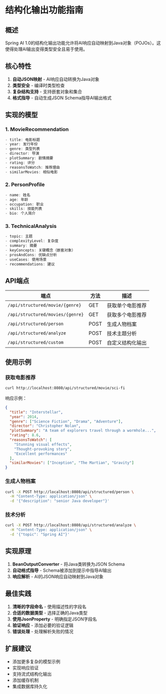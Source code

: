 # 结构化输出功能指南

## 概述

Spring AI 1.0的结构化输出功能允许将AI响应自动映射到Java对象（POJOs）。这使得处理AI输出变得类型安全且易于使用。

## 核心特性

1. **自动JSON映射** - AI响应自动转换为Java对象
2. **类型安全** - 编译时类型检查
3. **复杂结构支持** - 支持嵌套对象和集合
4. **格式指导** - 自动生成JSON Schema指导AI输出格式

## 实现的模型

### 1. MovieRecommendation
```java
- title: 电影标题
- year: 发行年份
- genre: 类型列表
- director: 导演
- plotSummary: 剧情摘要
- rating: 评分
- reasonsToWatch: 推荐理由
- similarMovies: 相似电影
```

### 2. PersonProfile
```java
- name: 姓名
- age: 年龄
- occupation: 职业
- skills: 技能列表
- bio: 个人简介
```

### 3. TechnicalAnalysis
```java
- topic: 主题
- complexityLevel: 复杂度
- summary: 摘要
- keyConcepts: 关键概念（嵌套对象）
- prosAndCons: 优缺点分析
- useCases: 使用场景
- recommendations: 建议
```

## API端点

| 端点 | 方法 | 描述 |
|------|------|------|
| `/api/structured/movie/{genre}` | GET | 获取单个电影推荐 |
| `/api/structured/movies/{genre}` | GET | 获取多个电影推荐 |
| `/api/structured/person` | POST | 生成人物档案 |
| `/api/structured/analyze` | POST | 技术主题分析 |
| `/api/structured/custom` | POST | 自定义结构化输出 |

## 使用示例

### 获取电影推荐
```bash
curl http://localhost:8080/api/structured/movie/sci-fi
```

响应示例：
```json
{
  "title": "Interstellar",
  "year": 2014,
  "genre": ["Science Fiction", "Drama", "Adventure"],
  "director": "Christopher Nolan",
  "plotSummary": "A team of explorers travel through a wormhole...",
  "rating": 8.6,
  "reasonsToWatch": [
    "Stunning visual effects",
    "Thought-provoking story",
    "Excellent performances"
  ],
  "similarMovies": ["Inception", "The Martian", "Gravity"]
}
```

### 生成人物档案
```bash
curl -X POST http://localhost:8080/api/structured/person \
  -H "Content-Type: application/json" \
  -d '{"description": "senior Java developer"}'
```

### 技术分析
```bash
curl -X POST http://localhost:8080/api/structured/analyze \
  -H "Content-Type: application/json" \
  -d '{"topic": "Spring AI"}'
```

## 实现原理

1. **BeanOutputConverter** - 将Java类转换为JSON Schema
2. **自动格式指导** - Schema被添加到提示中指导AI输出
3. **响应解析** - AI的JSON响应自动映射到Java对象

## 最佳实践

1. **清晰的字段命名** - 使用描述性的字段名
2. **合适的数据类型** - 选择正确的Java类型
3. **使用JsonProperty** - 明确指定JSON字段名
4. **验证响应** - 添加必要的验证逻辑
5. **错误处理** - 处理解析失败的情况

## 扩展建议

- 添加更多复杂的模型示例
- 实现响应验证
- 支持流式结构化输出
- 添加缓存机制
- 集成数据库持久化

